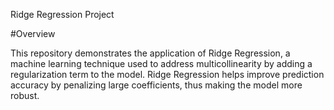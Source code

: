 Ridge Regression Project

#Overview

This repository demonstrates the application of Ridge Regression, a machine learning technique used to address multicollinearity by adding a regularization term to the model. Ridge Regression helps improve prediction accuracy by penalizing large coefficients, thus making the model more robust.
